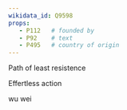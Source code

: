 ```yaml
---
wikidata_id: Q9598
props:
   - P112   # founded by
   - P92    # text
   - P495   # country of origin
---
```

Path of least resistence

Effertless action

wu wei